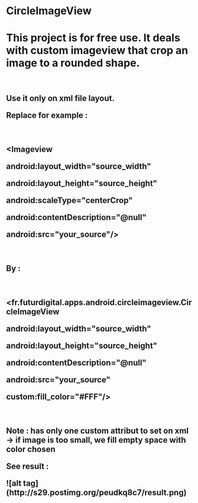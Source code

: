 # CircleImageView
<h1>This project is for free use. It deals with custom imageview that crop an image to a rounded shape.</h1>
<br>
<h2>Use it only on xml file layout.</2>
<br>
<p>Replace for example :</p>
<br>
<p>&lt;Imageview</p>
<p>android:layout_width="source_width" </p>
<p>android:layout_height="source_height" </p> 
<p>android:scaleType="centerCrop" </p>
<p>android:contentDescription="@null" </p>
<p>android:src="your_source"/&gt; </p>
<br>
<p>By :</p>
<br>
<p>&lt;fr.futurdigital.apps.android.circleimageview.CircleImageView</p>
<p>android:layout_width="source_width" </p>
<p>android:layout_height="source_height" </p>
<p>android:contentDescription="@null" </p>
<p>android:src="your_source" </p>
<p>custom:fill_color="#FFF"/&gt; </p>
<br>
<p>Note : has only one custom attribut to set on xml -&gt; if image is too small, we fill empty space with color chosen</p>
<p>See result : </p>
![alt tag](http://s29.postimg.org/peudkq8c7/result.png)

